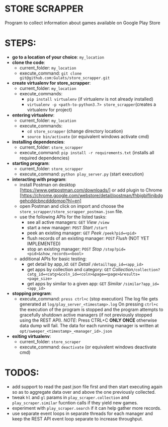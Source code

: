 # STORE SCRAPPER
Program to collect information about games available on Google Play Store

# STEPS:
+ **go to a location of your choice**: `my_location`
+ **clone the code**:
    - current_folder:     `my_location`
    - execute_command:    `git clone git@github.com:Gulats/store_scrapper.git`
+ **create virtualenv for store_scrapper**:
    - current_folder:     `my_location`
    - execute_commands:
        * `pip install virtualenv`                          (if virtualenv is not already installed)
        * `virtualenv -p <path-to-python3.7> store_scrapper`(creates a virtualenv for project)
+ **entering virtualenv**:
    - current_folder:     `my_location`
    - execute_commands:
        * `cd store_scrapper`                               (change directory location)
        * `source bin/activate`                             (or equivalent windows activate cmd)
+ **installing dependencies**:
    - current_folder:     `store_scrapper`
    - execute_command:    `pip install -r requirements.txt` (installs all required dependencies)
+ **starting program**:
    - current_folder:     `store_scrapper`
    - execute_command:    `python play_server.py`           (start execution)
+ **interacting with program**:
    - install Postman on desktop [https://www.getpostman.com/downloads/] or add plugin to Chrome [https://chrome.google.com/webstore/detail/postman/fhbjgbiflinjbdggehcddcbncdddomop?hl=en]
    - open Postman and click on import and choose the `store_scrapper/store_scrapper_postman.json` file.
    - use the following APIs for the listed tasks:
        * see all active managers:              `GET`   _View_      `/view`
        * start a new manager:                  `POST`  _Start_     `/start`
        * peek an existing manager:             `GET`   _Peek_      `/peek?pid=<pid>`
        * flush records of an existing manager: `POST`  _Flush_ (NOT YET IMPLEMENTED)  
        * stop an existing manager:             `POST`  _Stop_      `/stop?pid=<pid>&show_records=<bool>`
    - additional APIs for basic testing:
        * get detail by app_id:                 `GET`   _Detail_    `/detail?app_id=<app_id>`
        * get apps by collection and category:  `GET`   _Collection_`/collection?catg_id=<catg>&coln_id=<coln>&page=<page>&results=<page_size>`
        * get apps by similar to a given app:   `GET`   _Similar_   `/similar?app_id=<app_id>`
+ **stopping program**:
    - execute_command:    `press ctrl+c`                    (stop  execution)
    The log file gets generated at `log/play_server_<timestamp>.log`
    On pressing `ctrl+c` the execution of the program is stopped and the program attempts to gracefully shutdown active managers (if not previously stopped using the REST API).
    _NOTE_: Press CTRL+C **ONLY ONCE** otherwise data dump will fail. The data for each running manager is written at `opt/sweeper_<timestamp>_<manager_id>.json`
+ **exiting virtualenv**:
    - current_folder:     `store_scraper`
    - execute_command:    `deactivate`                      (or equivalent windows deactivate cmd)

# TODOS:
+ add support to read the past json file first and then start executing again so as to aggregate data over and above the one previously collected.
+ tweak `hl` and `gl` params in `play_scraper.collection` and `play_scraper.similar` fucntion calls if they yield new games.
+ experiment with `play_scraper.search` if it can help gather more records.
+ use separate event loops in separate threads for each manager and keep the REST API event loop separate to increase throughput.